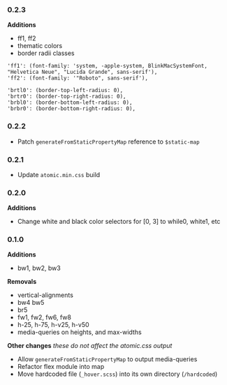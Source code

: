 ### 0.2.3

__Additions__
- ff1, ff2
- thematic colors
- border radii classes

```
'ff1': (font-family: 'system, -apple-system, BlinkMacSystemFont, "Helvetica Neue", "Lucida Grande", sans-serif'),
'ff2': (font-family: '"Roboto", sans-serif'),

'brtl0': (border-top-left-radius: 0),
'brtr0': (border-top-right-radius: 0),
'brbl0': (border-bottom-left-radius: 0),
'brbr0': (border-bottom-right-radius: 0),
```


### 0.2.2

- Patch `generateFromStaticPropertyMap` reference to `$static-map`

### 0.2.1

- Update `atomic.min.css` build

### 0.2.0

__Additions__
- Change white and black color selectors for [0, 3] to while0, white1, etc

### 0.1.0

__Additions__
- bw1, bw2, bw3

__Removals__
- vertical-alignments
- bw4 bw5
- br5
- fw1, fw2, fw6, fw8
- h-25, h-75, h-v25, h-v50
- media-queries on heights, and max-widths

__Other changes__
*these do not affect the atomic.css output*
- Allow `generateFromStaticPropertyMap` to output media-queries
- Refactor flex module into map
- Move hardcoded file (`_hover.scss`) into its own directory (`/hardcoded`)
